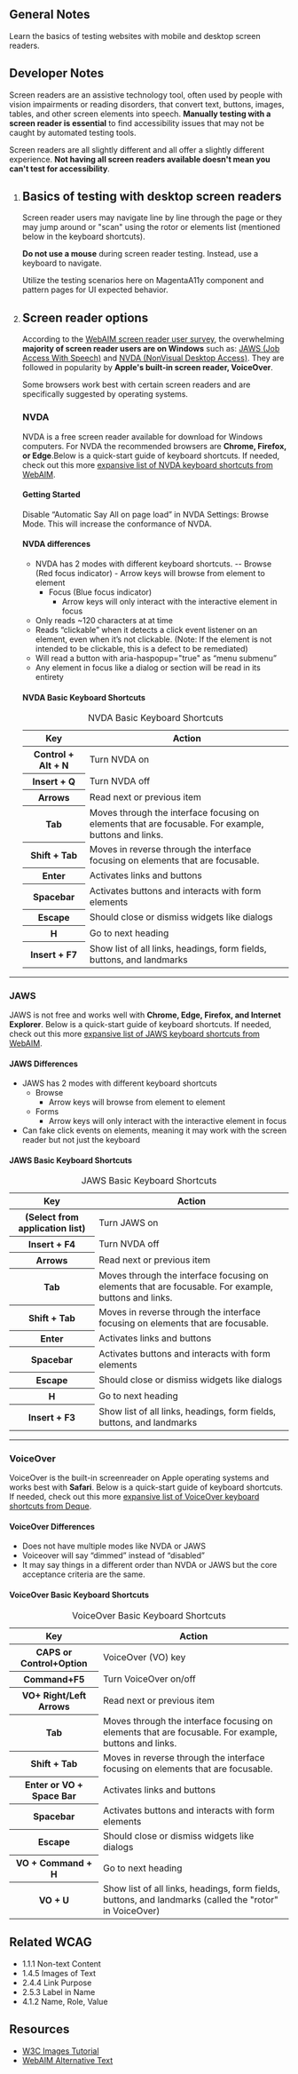 ## General Notes

Learn the basics of testing websites with mobile and desktop screen readers. 


## Developer Notes
Screen readers are an assistive technology tool, often used by people with vision impairments or reading disorders, that convert text, buttons, images, tables, and other screen elements into speech. **Manually testing with a screen reader is essential** to find accessibility issues that may not be caught by automated testing tools. 

Screen readers are all slightly different and all offer a slightly different experience. **Not having all screen readers available doesn't mean you can't test for accessibility**. 

1. ## Basics of testing with desktop screen readers
   Screen reader users may navigate line by line through the page or they may jump around or "scan" using the rotor or elements list (mentioned below in the keyboard shortcuts). 
   
   **Do not use a mouse** during screen reader testing. Instead, use a keyboard to navigate. 

   Utilize the testing scenarios here on MagentaA11y component and pattern pages for UI expected behavior. 

2. ## Screen reader options
   According to the <a href="https://webaim.org/projects/screenreadersurvey10/">WebAIM screen reader user survey</a>, the overwhelming **majority of screen reader users are on Windows** such as: <a href="https://www.freedomscientific.com/Products/software/JAWS/">JAWS (Job Access With Speech)</a> and <a href="https://www.nvaccess.org/">NVDA (NonVisual Desktop Access)</a>. They are followed in popularity by **Apple's built-in screen reader, VoiceOver**.

   Some browsers work best with certain screen readers and are specifically suggested by operating systems. 


   ### NVDA
   NVDA is a free screen reader available for download for Windows computers. For NVDA the recommended browsers are **Chrome, Firefox, or Edge**.Below is a quick-start guide of keyboard shortcuts. If needed, check out this more <a href="https://webaim.org/resources/shortcuts/nvda">expansive list of NVDA keyboard shortcuts from WebAIM</a>.

   #### Getting Started
   Disable “Automatic Say All on page load” in NVDA Settings: Browse Mode. This will increase the conformance of NVDA.

   #### NVDA differences
   - NVDA has 2 modes with different keyboard shortcuts.
      --  Browse (Red focus indicator)
         - Arrow keys will browse from element to element
      - Focus (Blue focus indicator)
         -  Arrow keys will only interact with the interactive element in focus
   - Only reads ~120 characters at at time
   - Reads “clickable” when it detects a click event listener on an element, even when it’s not clickable. (Note: If the element is not intended to be clickable, this is a defect to be remediated)
   - Will read a button with aria-haspopup="true" as “menu submenu”
   - Any element in focus like a dialog or section will be read in its entirety

   #### NVDA Basic Keyboard Shortcuts
   <table >
      <caption class="hidden-visually ">NVDA Basic Keyboard Shortcuts</caption>
      <thead>
      <tr>
         <th scope="col" class="text-left">
            Key
         </th>
         <th scope="col" class="text-left">
            Action
         </th>
      </tr>
      </thead>
      <tbody>
      <tr>
         <th scope="row">
            <span>Control + Alt + N</span>
         </th>
         <td>
            Turn NVDA on
         </td>
      </tr>  
      <tr>
         <th scope="row">
            <span>Insert + Q</span>
         </th>
         <td>
            Turn NVDA off
         </td>
      </tr>                   
      <tr>
         <th scope="row">
            <span>Arrows</span>
         </th>
         <td>
            Read next or previous item
         </td>
      </tr>
      <tr>
         <th scope="row">
            <span>Tab</span>
         </th>
         <td>
            Moves through the interface focusing on elements that are focusable. For example, buttons and links.
         </td>
      </tr>
      <tr>
         <th scope="row">
            <span>Shift + Tab</span>
         </th>
         <td>
            Moves in reverse through the interface focusing on elements that are focusable.
         </td>
      </tr>
      <tr>
         <th scope="row">
            <span>Enter</span>
         </th>
         <td>
            Activates links and buttons
         </td>
      </tr>
      <tr>
         <th scope="row">
            <span>Spacebar</span>
         </th>
         <td>
            Activates buttons and interacts with form elements
         </td>
      </tr>
      <tr>
         <th scope="row">
            <span>Escape</span>
         </th>
         <td>
            Should close or dismiss widgets like dialogs
         </td>
      </tr>  
      <tr>
         <th scope="row">
            <span>H</span>
         </th>
         <td>
            Go to next heading
         </td>
      </tr>          
      <tr>
         <th scope="row">
            <span>Insert + F7</span>
         </th>
         <td>
            Show list of all links, headings, form fields, buttons, and landmarks
         </td>
      </tr>           
      </tbody>
   </table>

---

   ### JAWS
   JAWS is not free and works well with **Chrome, Edge, Firefox, and Internet Explorer**. Below is a quick-start guide of keyboard shortcuts. If needed, check out this more <a href="https://webaim.org/resources/shortcuts/jaws">expansive list of JAWS keyboard shortcuts from WebAIM</a>.

   #### JAWS Differences
   - JAWS has 2 modes with different keyboard shortcuts
      - Browse
         - Arrow keys will browse from element to element
      - Forms
         - Arrow keys will only interact with the interactive element in focus
   - Can fake click events on elements, meaning it may work with the screen reader but not just the keyboard

   #### JAWS Basic Keyboard Shortcuts
   <table>
      <caption class="hidden-visually ">JAWS Basic Keyboard Shortcuts</caption>
      <thead>
      <tr>
         <th scope="col" class="text-left">
            Key
         </th>
         <th scope="col" class="text-left">
            Action
         </th>
      </tr>
      </thead>
      <tbody>
      <tr>
         <th scope="row">
            <span>(Select from application list)</span>
         </th>
         <td>
            Turn JAWS on
         </td>
      </tr>  
      <tr>
         <th scope="row">
            <span>Insert + F4</span>
         </th>
         <td>
            Turn NVDA off
         </td>
      </tr>                   
      <tr>
         <th scope="row">
            <span>Arrows</span>
         </th>
         <td>
            Read next or previous item
         </td>
      </tr>
      <tr>
         <th scope="row">
            <span>Tab</span>
         </th>
         <td>
            Moves through the interface focusing on elements that are focusable. For example, buttons and links.
         </td>
      </tr>
      <tr>
         <th scope="row">
            <span>Shift + Tab</span>
         </th>
         <td>
            Moves in reverse through the interface focusing on elements that are focusable.
         </td>
      </tr>
      <tr>
         <th scope="row">
            <span>Enter</span>
         </th>
         <td>
            Activates links and buttons
         </td>
      </tr>
      <tr>
         <th scope="row">
            <span>Spacebar</span>
         </th>
         <td>
            Activates buttons and interacts with form elements
         </td>
      </tr>
      <tr>
         <th scope="row">
            <span>Escape</span>
         </th>
         <td>
            Should close or dismiss widgets like dialogs
         </td>
      </tr>  
      <tr>
         <th scope="row">
            <span>H</span>
         </th>
         <td>
            Go to next heading
         </td>
      </tr>          
      <tr>
         <th scope="row">
            <span>Insert + F3</span>
         </th>
         <td>
            Show list of all links, headings, form fields, buttons, and landmarks
         </td>
      </tr>           
      </tbody>
   </table>

---

   ### VoiceOver
   VoiceOver is the built-in screenreader on Apple operating systems and works best with **Safari**. Below is a quick-start guide of keyboard shortcuts. If needed, check out this more <a href="https://dequeuniversity.com/screenreaders/voiceover-keyboard-shortcuts">expansive list of VoiceOver keyboard shortcuts from Deque</a>.

   #### VoiceOver Differences
   - Does not have multiple modes like NVDA or JAWS
   - Voiceover will say “dimmed” instead of “disabled”
   - It may say things in a different order than NVDA or JAWS but the core acceptance criteria are the same.

   #### VoiceOver Basic Keyboard Shortcuts
   <table>
      <caption class="hidden-visually">VoiceOver Basic Keyboard Shortcuts</caption>
      <thead>
      <tr>
         <th scope="col" class="text-left">
            Key
         </th>
         <th scope="col" class="text-left">
            Action
         </th>
      </tr>
      </thead>
      <tbody>
      <tr>
         <th scope="row">
            <span>CAPS or Control+Option</span>
         </th>
         <td>
               VoiceOver (VO) key
         </td>
      </tr> 
      <tr>
         <th scope="row">
            <span>Command+F5</span>
         </th>
         <td>
            Turn VoiceOver on/off
         </td>
      </tr>                   
      <tr>
         <th scope="row">
            <span>VO+ Right/Left Arrows</span>
         </th>
         <td>
            Read next or previous item
         </td>
      </tr>
      <tr>
         <th scope="row">
            <span>Tab</span>
         </th>
         <td>
            Moves through the interface focusing on elements that are focusable. For example, buttons and links.
         </td>
      </tr>
      <tr>
         <th scope="row">
            <span>Shift + Tab</span>
         </th>
         <td>
            Moves in reverse through the interface focusing on elements that are focusable.
         </td>
      </tr>
      <tr>
         <th scope="row">
            <span>Enter or VO + Space Bar</span>
         </th>
         <td>
            Activates links and buttons
         </td>
      </tr>
      <tr>
         <th scope="row">
            <span>Spacebar</span>
         </th>
         <td>
            Activates buttons and interacts with form elements
         </td>
      </tr>
      <tr>
         <th scope="row">
            <span>Escape</span>
         </th>
         <td>
            Should close or dismiss widgets like dialogs
         </td>
      </tr>  
      <tr>
         <th scope="row">
            <span>VO + Command + H</span>
         </th>
         <td>
            Go to next heading
         </td>
      </tr>          
      <tr>
         <th scope="row">
            <span>VO + U</span>
         </th>
         <td>
            Show list of all links, headings, form fields, buttons, and landmarks (called the "rotor" in VoiceOver)
         </td>
      </tr>           
      </tbody>
   </table>


## Related WCAG
- 1.1.1 Non-text Content
- 1.4.5 Images of Text
- 2.4.4 Link Purpose
- 2.5.3 Label in Name
- 4.1.2 Name, Role, Value

## Resources
- [W3C Images Tutorial](https://www.w3.org/WAI/tutorials/images/)
- [WebAIM Alternative Text](https://webaim.org/techniques/alttext/)

